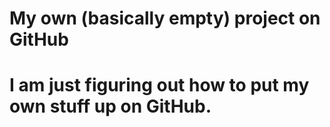 # My own (basically empty) project on GitHub
# I am just figuring out how to put my own stuff up on GitHub. 